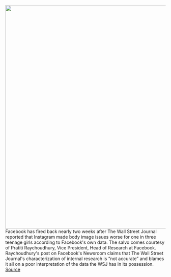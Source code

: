 <img src='https://cdn.vox-cdn.com/thumbor/CCOckTmK0H8gXOUeWHovo6kTYNc=/0x0:2040x1360/1200x800/filters:focal(857x517:1183x843)/cdn.vox-cdn.com/uploads/chorus_image/image/69913271/acastro_190919_1777_instagram_0001.0.0.jpg' width='700px' /><br/>
Facebook has fired back nearly two weeks after The Wall Street Journal reported that Instagram made body image issues worse for one in three teenage girls according to Facebook's own data. The salvo comes courtesy of Pratiti Raychoudhury, Vice President, Head of Research at Facebook. Raychoudhury's post on Facebook's Newsroom claims that The Wall Street Journal's characterization of internal research is “not accurate” and blames it all on a poor interpretation of the data the WSJ has in its possession.
<a href='https://www.theverge.com/2021/9/26/22695629/facebook-says-instagram-is-not-toxic-for-teens-despite-damning-wsj-report'> Source <a/>